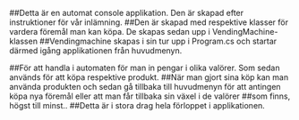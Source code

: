 ##Detta är en automat console applikation. Den är skapad efter instruktioner för vår inlämning. 
##Den är skapad med respektive klasser för vardera föremål man kan köpa. De skapas sedan upp i VendingMachine-klassen
##Vendingmachine skapas i sin tur upp i Program.cs och startar därmed igång applikationen från huvudmenyn.

##För att handla i automaten för man in pengar i olika valörer. Som sedan används för att köpa respektive produkt. 
##När man gjort sina köp kan man använda produkten och sedan gå tillbaka till huvudmenyn för att antingen köpa nya föremål eller att man får tillbaka sin växel i de valörer
##som finns, högst till minst.. 
##Detta är i stora drag hela förloppet i applikationen. 